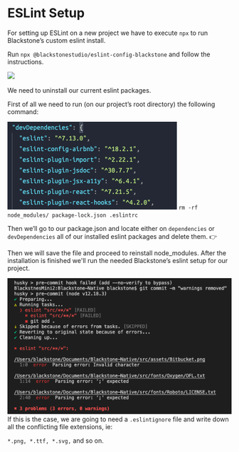 # ESLint Setup

For setting up ESLint on a new project we have to execute `npx` to run Blackstone’s custom eslint install.

Run `npx @blackstonestudio/eslint-config-blackstone` and follow the instructions.

![](https://blackstone-git-assets.s3-us-west-2.amazonaws.com/ezgif.com-gif-maker.gif)

We need to uninstall our current eslint packages.

First of all we need to run (on our project’s root directory) the following command:

![image-20201110-153655.png](./attachments/image-20201110-153655.png)
`rm -rf node_modules/ package-lock.json .eslintrc`

Then we’ll go to our package.json and locate either on `dependencies` or `devDependencies` all of our installed eslint packages and delete them. 👉

Then we will save the file and proceed to reinstall node_modules. After the installation is finished we'll run the needed Blackstone’s eslint setup for our project.


![image-20201110-164606.png](./attachments/image-20201110-164606.png)
If this is the case, we are going to need a `.eslintignore` file and write down all the conflicting file extensions, ie: 

`*.png, *.ttf, *.svg,` and so on.


